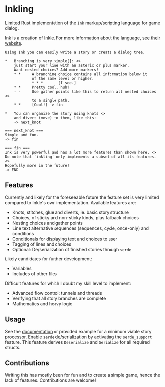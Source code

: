 # Inkling

Limited Rust implementation of the `Ink` markup/scripting language for game dialog.

Ink is a creation of [Inkle](https://www.inklestudios.com/). For more information about the language, [see their website](https://www.inklestudios.com/ink/).

```
Using Ink you can easily write a story or create a dialog tree.

*   Branching is very simple[]: <>
    just start your line with an asterix or plus marker.
    Want nested choices? Add more markers!
    * *     A branching choice contains all information below it
            of the same level or higher.
            * * *       [I see.]
    * *     Pretty cool, huh?
    - -     Use gather points like this to return all nested choices <>
            to a single path.
    * *     [Cool!] -> fin

*   You can organize the story using knots <>
    and divert (move) to them, like this:
    -> next_knot

=== next_knot ===
Simple and fun.
-> fin

=== fin ===
Ink is very powerful and has a lot more features than shown here. <>
Do note that `inkling` only implements a subset of all its features. <>
Hopefully more in the future!
-> END
```


## Features

Currently and likely for the foreseeable future the feature set is very limited compared to Inkle's own implementation. Available features are:

*   Knots, stitches, glue and diverts, ie. basic story structure
*   Choices, of sticky and non-sticky kinds, plus fallback choices
*   Nesting choices and gather points
*   Line text alternative sequences (sequences, cycle, once-only) and conditions
*   Conditionals for displaying text and choices to user
*   Tagging of lines and choices
*   Optional: De/serialization of finished stories through `serde`

Likely candidates for further development:

*   Variables
*   Includes of other files

Difficult features for which I doubt my skill level to implement:

*   Advanced flow control: tunnels and threads
*   Verifying that all story branches are complete
*   Mathematics and heavy logic


## Usage

See the [documentation](https://docs.rs/inkling/) or provided example for a minimum viable story processor. Enable `serde` de/serialization by activating the `serde_support` feature. This feature derives `Deserialize` and `Serialize` for all required structs.


## Contributions

Writing this has mostly been for fun and to create a simple game, hence the lack of features. Contributions are welcome!
